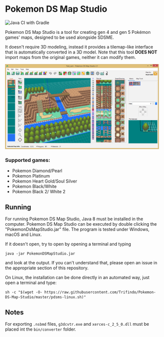 # Pokemon DS Map Studio
![Java CI with Gradle](https://github.com/Trifindo/Pokemon-DS-Map-Studio/workflows/Java%20CI%20with%20Gradle/badge.svg?branch=master)

Pokemon DS Map Studio is a tool for creating gen 4 and gen 5 Pokémon games' maps, designed to be used alongside SDSME.

It doesn't require 3D modeling, instead it provides a tilemap-like interface that is automatically converted in a 3D model.
Note that this tool **DOES NOT** import maps from the original games, neither it can modify them.

![Screenshot of PDSMS](PDSMS_2_1.png)

### Supported games:
- Pokemon Diamond/Pearl
- Pokemon Platinum
- Pokemon Heart Gold/Soul Silver
- Pokemon Black/White
- Pokemon Black 2/ White 2

## Running
For running Pokemon DS Map Studio, Java 8 must be installed in the computer.
Pokemon DS Map Studio can be executed by double clicking the "PokemonDsMapStudio.jar" file. 
The program is tested under Windows, macOS and Linux.

If it doesn't open, try to open by opening a terminal and typing
```shell
java -jar PokemonDSMapStudio.jar
```
and look at the output.
If you can't understand that, please open an issue in the appropriate section of this repository.

On Linux, the installation can be done directly in an automated way, just open a terminal and type:
```shell
sh -c "$(wget -O- https://raw.githubusercontent.com/Trifindo/Pokemon-DS-Map-Studio/master/pdsms-linux.sh)"
```

## Notes
For exporting `.nsbmd` files, `g3dcvtr.exe` and `xerces-c_2_5_0.dll` must be placed int the `bin/converter` folder.
